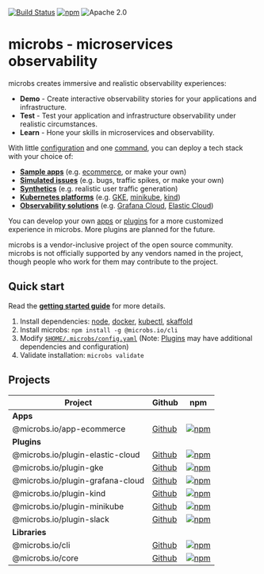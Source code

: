 [![Build Status](https://github.com/microbs-io/microbs-cli/workflows/Commit/badge.svg?branch=main)](https://github.com/microbs-io/microbs-cli/actions)
[![npm](https://img.shields.io/npm/v/@microbs.io/cli?color=%2300B5AD&label=Latest)](https://www.npmjs.com/package/@microbs.io/cli)
![Apache 2.0](https://img.shields.io/npm/l/@microbs.io/cli?color=%23f6f8fa)

# microbs - microservices observability

microbs creates immersive and realistic observability experiences:

- **Demo** - Create interactive observability stories for your applications and infrastructure.
- **Test** - Test your application and infrastructure observability under realistic circumstances.
- **Learn** - Hone your skills in microservices and observability.

With little [configuration](https://microbs.io/docs/usage/configuration) and one
[command](https://microbs.io/docs/usage/cli), you can deploy a tech stack with
your choice of:

- **[Sample apps](http://microbs.io/docs/apps)** (e.g. [ecommerce](http://microbs.io/docs/apps/ecommerce), or make your own)
- **[Simulated issues](http://microbs.io/docs/overview/concepts#variants)** (e.g. bugs, traffic spikes, or make your own)
- **[Synthetics](http://microbs.io/docs/overview/concepts#synthetics)** (e.g. realistic user traffic generation)
- **[Kubernetes platforms](http://microbs.io/docs/overview/concepts#kubernetes)** (e.g. [GKE](https://microbs.io/docs/plugins/kubernetes/gke), [minikube](https://microbs.io/docs/plugins/kubernetes/minikube), [kind](https://microbs.io/docs/plugins/kubernetes/kind))
- **[Observability solutions](http://microbs.io/docs/overview/concepts#observability)** (e.g. [Grafana Cloud](https://microbs.io/docs/plugins/observability/grafana-cloud), [Elastic Cloud](https://microbs.io/docs/plugins/observability/elastic-cloud))

You can develop your own [apps](https://microbs.io/docs/development/apps) or
[plugins](https://microbs.io/docs/development/plugins) for a more customized
experience in microbs. More plugins are planned for the future.

microbs is a vendor-inclusive project of the open source community. microbs is
not officially supported by any vendors named in the project, though people who
work for them may contribute to the project.


## Quick start

Read the [**getting started guide**](https://microbs.io/docs/overview/getting-started/) for more details.

1. Install dependencies: [node](https://nodejs.org/en/download/), [docker](https://docs.docker.com/engine/install/), [kubectl](https://kubernetes.io/docs/tasks/tools/), [skaffold](https://skaffold.dev/docs/install/)
2. Install microbs: `npm install -g @microbs.io/cli`
3. Modify [`$HOME/.microbs/config.yaml`](https://microbs.io/docs/usage/configuration) (Note: [Plugins](https://microbs.io/docs/plugins/) may have additional dependencies and configuration)
4. Validate installation: `microbs validate`


## Projects

|Project|Github|npm|
|-------|------|---|
|**Apps**|||
|@microbs.io/app-ecommerce|[Github](https://github.com/microbs-io/microbs-app-ecommerce)|[![npm](https://img.shields.io/npm/v/@microbs.io/app-ecommerce?color=%2300B5AD&label=Latest)](https://www.npmjs.com/package/@microbs.io/app-ecommerce)|
|**Plugins**|||
|@microbs.io/plugin-elastic-cloud|[Github](https://github.com/microbs-io/microbs-plugin-elastic-cloud)|[![npm](https://img.shields.io/npm/v/@microbs.io/plugin-elastic-cloud?color=%2300B5AD&label=Latest)](https://www.npmjs.com/package/@microbs.io/plugin-elastic-cloud)|
|@microbs.io/plugin-gke|[Github](https://github.com/microbs-io/microbs-plugin-gke)|[![npm](https://img.shields.io/npm/v/@microbs.io/plugin-gke?color=%2300B5AD&label=Latest)](https://www.npmjs.com/package/@microbs.io/plugin-gke)|
|@microbs.io/plugin-grafana-cloud|[Github](https://github.com/microbs-io/microbs-plugin-grafana-cloud)|[![npm](https://img.shields.io/npm/v/@microbs.io/plugin-grafana-cloud?color=%2300B5AD&label=Latest)](https://www.npmjs.com/package/@microbs.io/plugin-grafana-cloud)|
|@microbs.io/plugin-kind|[Github](https://github.com/microbs-io/microbs-plugin-kind)|[![npm](https://img.shields.io/npm/v/@microbs.io/plugin-kind?color=%2300B5AD&label=Latest)](https://www.npmjs.com/package/@microbs.io/plugin-kind)|
|@microbs.io/plugin-minikube|[Github](https://github.com/microbs-io/microbs-plugin-minikube)|[![npm](https://img.shields.io/npm/v/@microbs.io/plugin-minikube?color=%2300B5AD&label=Latest)](https://www.npmjs.com/package/@microbs.io/plugin-minikube)|
|@microbs.io/plugin-slack|[Github](https://github.com/microbs-io/microbs-plugin-slack)|[![npm](https://img.shields.io/npm/v/@microbs.io/plugin-slack?color=%2300B5AD&label=Latest)](https://www.npmjs.com/package/@microbs.io/plugin-slack)|
|**Libraries**|||
|@microbs.io/cli|[Github](https://github.com/microbs-io/microbs)|[![npm](https://img.shields.io/npm/v/@microbs.io/cli?color=%2300B5AD&label=Latest)](https://www.npmjs.com/package/@microbs.io/cli)|
|@microbs.io/core|[Github](https://github.com/microbs-io/microbs-core)|[![npm](https://img.shields.io/npm/v/@microbs.io/core?color=%2300B5AD&label=Latest)](https://www.npmjs.com/package/@microbs.io/core)|
